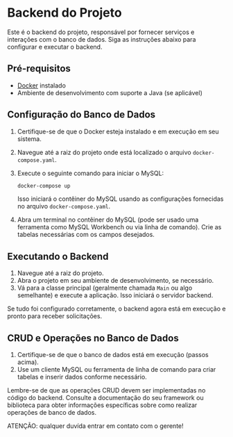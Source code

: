 # Backend do Projeto

Este é o backend do projeto, responsável por fornecer serviços e interações com o banco de dados. Siga as instruções abaixo para configurar e executar o backend.

## Pré-requisitos

- [Docker](https://www.docker.com/) instalado
- Ambiente de desenvolvimento com suporte a Java (se aplicável)

## Configuração do Banco de Dados

1. Certifique-se de que o Docker esteja instalado e em execução em seu sistema.
2. Navegue até a raiz do projeto onde está localizado o arquivo `docker-compose.yaml`.
3. Execute o seguinte comando para iniciar o MySQL:

    ```bash
    docker-compose up
    ```

    Isso iniciará o contêiner do MySQL usando as configurações fornecidas no arquivo `docker-compose.yaml`.

4. Abra um terminal no contêiner do MySQL (pode ser usado uma ferramenta como MySQL Workbench ou via linha de comando). Crie as tabelas necessárias com os campos desejados.

## Executando o Backend

1. Navegue até a raiz do projeto.
2. Abra o projeto em seu ambiente de desenvolvimento, se necessário.
3. Vá para a classe principal (geralmente chamada `Main` ou algo semelhante) e execute a aplicação. Isso iniciará o servidor backend.

Se tudo foi configurado corretamente, o backend agora está em execução e pronto para receber solicitações.

## CRUD e Operações no Banco de Dados

1. Certifique-se de que o banco de dados está em execução (passos acima).
2. Use um cliente MySQL ou ferramenta de linha de comando para criar tabelas e inserir dados conforme necessário.

Lembre-se de que as operações CRUD devem ser implementadas no código do backend. Consulte a documentação do seu framework ou biblioteca para obter informações específicas sobre como realizar operações de banco de dados.

ATENÇÃO: qualquer duvída entrar em contato com o gerente!
